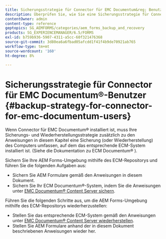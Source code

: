 ```yaml
---
title: Sicherungsstrategie für Connector für EMC Documentum&reg; Benutzer
description: Überprüfen Sie, wie Sie eine Sicherungsstrategie für Connector für EMC Documentum&reg erstellen. Benutzer.
contentOwner: admin
content-type: reference
geptopics: SG_AEMFORMS/categories/aem_forms_backup_and_recovery
products: SG_EXPERIENCEMANAGER/6.5/FORMS
exl-id: b759b936-5907-4311-a5cc-60f321476368
source-git-commit: 3d80ea6a6fbad05afcdd1f41f4b9de70921ab765
workflow-type: tm+mt
source-wordcount: '160'
ht-degree: 8%

---
```


# Sicherungsstrategie für Connector für EMC Documentum®-Benutzer {#backup-strategy-for-connector-for-emc-documentum-users}

Wenn Connector für EMC Documentum® installiert ist, muss Ihre Sicherungs- und Wiederherstellungsstrategie zusätzlich zu den Anweisungen in diesem Kapitel eine Sicherung (oder Wiederherstellung) des Computers umfassen, auf dem das entsprechende ECM-System installiert ist. (Siehe die Dokumentation zu ECM Documentum® ).

Sichern Sie Ihre AEM Forms-Umgebung mithilfe des ECM-Repositorys und führen Sie die folgenden Aufgaben aus:

* Sichern Sie AEM Formulare gemäß den Anweisungen in diesem Dokument.
* Sichern Sie Ihr ECM Documentum®-System, indem Sie die Anweisungen unter [EMC Documentum® Content Server sichern](/help/forms/using/admin-help/backing-recovering-emc-documentum-repository.md#back-up-the-emc-documentum-content-server).

Führen Sie die folgenden Schritte aus, um die AEM Forms-Umgebung mithilfe des ECM-Repositorys wiederherzustellen:

* Stellen Sie das entsprechende ECM-System gemäß den Anweisungen unter [EMC Documentum® Content Server wiederherstellen](/help/forms/using/admin-help/backing-recovering-emc-documentum-repository.md#restore-the-emc-documentum-content-server).
* Stellen Sie AEM Formulare anhand der in diesem Dokument beschriebenen Anweisungen wieder her.
